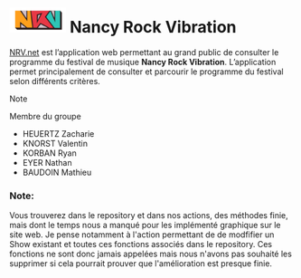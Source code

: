 # <img src="res/logo/logo_2.png" alt="NRV logo" width="100"/> Nancy Rock Vibration

[NRV.net](https://lienamettreplustard.fr) est l’application web permettant au grand public de consulter le programme du festival de musique **Nancy Rock Vibration**. L’application permet principalement de consulter et parcourir le programme du festival selon différents critères.

> [!NOTE]
> Membre du groupe
> - HEUERTZ Zacharie
> - KNORST Valentin
> - KORBAN Ryan
> - EYER Nathan
> - BAUDOIN Mathieu

### Note:

Vous trouverez dans le repository et dans nos actions, des méthodes finie, mais dont le temps nous a manqué pour les implémenté graphique sur le site web.
Je pense notamment à l'action permettant de de modfifier un Show existant et toutes ces fonctions associés dans le repository.
Ces fonctions ne sont donc jamais appelées mais nous n'avons pas souhaité les supprimer si cela pourrait prouver que l'amélioration est presque finie.








